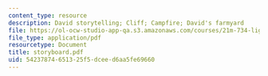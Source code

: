 ```yaml
---
content_type: resource
description: David storytelling; Cliff; Campfire; David's farmyard
file: https://ol-ocw-studio-app-qa.s3.amazonaws.com/courses/21m-734-lighting-design-for-the-theatre-fall-2003/54237874651325f5dceed6aa5fe69660_storyboard.pdf
file_type: application/pdf
resourcetype: Document
title: storyboard.pdf
uid: 54237874-6513-25f5-dcee-d6aa5fe69660
---
```

